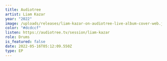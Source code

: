 ```yaml
---
title: Audiotree
artist: Liam Kazar
year: "2022"
image: /uploads/releases/liam-kazar-on-audiotree-live-album-cover-web.jpg
color: "#dcdccf"
listen: https://audiotree.tv/session/liam-kazar
role: Drums
is_featured: false
date: 2022-05-16T05:12:09.550Z
type: EP
---
```

